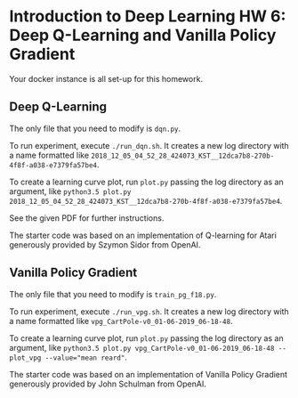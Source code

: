 # Introduction to Deep Learning HW 6: Deep Q-Learning and Vanilla Policy Gradient

Your docker instance is all set-up for this homework.

## Deep Q-Learning

The only file that you need to modify is `dqn.py`.

To run experiment, execute `./run_dqn.sh`. It creates a new log directory with a name formatted like `2018_12_05_04_52_28_424073_KST__12dca7b8-270b-4f8f-a038-e7379fa57be4`.

To create a learning curve plot, run `plot.py` passing the log directory as an argument, like `python3.5 plot.py 2018_12_05_04_52_28_424073_KST__12dca7b8-270b-4f8f-a038-e7379fa57be4`.

See the given PDF for further instructions.

The starter code was based on an implementation of Q-learning for Atari generously provided by Szymon Sidor from OpenAI.

## Vanilla Policy Gradient

The only file that you need to modify is `train_pg_f18.py`.

To run experiment, execute `./run_vpg.sh`. It creates a new log directory with a name formatted like `vpg_CartPole-v0_01-06-2019_06-18-48`.

To create a learning curve plot, run `plot.py` passing the log directory as an argument, like `python3.5 plot.py vpg_CartPole-v0_01-06-2019_06-18-48 --plot_vpg --value="mean reard"`.

The starter code was based on an implementation of Vanilla Policy Gradient generously provided by John Schulman from OpenAI.